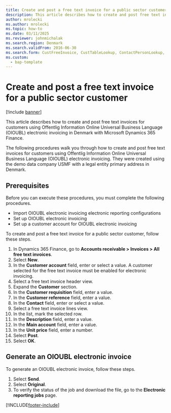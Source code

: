 ```yaml
--- 
title: Create and post a free text invoice for a public sector customer
description: This article describes how to create and post free text invoices for customers using OIOUBL electronic invoicing in Denmark with Microsoft Dynamics 365 Finance.
author: mrolecki
ms.author: mrolecki
ms.topic: how-to
ms.date: 03/11/2025
ms.reviewer: johnmichalak   
ms.search.region: Denmark
ms.search.validFrom: 2016-06-30
ms.search.form: CustFreeInvoice, CustTableLookup, ContactPersonLookup, CustPostInvoiceJob 
ms.custom: 
  - bap-template
---
```


# Create and post a free text invoice for a public sector customer

[!include [banner](../../includes/banner.md)]

This article describes how to create and post free text invoices for customers using Offentlig Information Online Universal Business Language (OIOUBL) electronic invoicing in Denmark with Microsoft Dynamics 365 Finance.

The following procedures walk you through how to create and post free text invoices for customers using Offentlig Information Online Universal Business Language (OIOUBL) electronic invoicing. They were created using the demo data company USMF with a legal entity primary address in Denmark.

## Prerequisites

Before you can execute these procedures, you must complete the following procedures.
- Import OIOUBL electronic invoicing electronic reporting configurations
- Set up OIOUBL electronic invoicing
- Set up a customer account for OIOUBL electronic invoicing

To create and post a free text invoice for a public sector customer, follow these steps.

1. In Dynamics 365 Finance, go to **Accounts receivable \> Invoices \> All free text invoices**.
1. Select **New**.
1. In the **Customer account** field, enter or select a value. A customer selected for the free text invoice must be enabled for electronic invoicing.  
1. Select a free text invoice header view.
1. Expand the **Customer** section.
1. In the **Customer requisition** field, enter a value.
1. In the **Customer reference** field, enter a value.
1. In the **Contact** field, enter or select a value.
1. Select a free text invoice lines view.
1. In the list, mark the selected row.
1. In the **Description** field, enter a value.
1. In the **Main account** field, enter a value.
1. In the **Unit price** field, enter a number.
1. Select **Post**.
1. Select **OK**.

## Generate an OIOUBL electronic invoice

To generate an OIOUBL electronic invoice, follow these steps.

1. Select **Send**.
1. Select **Original**.  
1. To verify the status of the job and download the file, go to the **Electronic reporting jobs** page.


[!INCLUDE[footer-include](../../../includes/footer-banner.md)]
